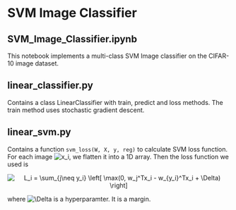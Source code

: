 # SVM Image Classifier

## SVM_Image_Classifier.ipynb
This notebook implements a multi-class SVM Image classifier on the CIFAR-10 image dataset.

## linear_classifier.py
Contains a class LinearClassifier with train, predict and loss methods. 
The train method uses stochastic gradient descent.

## linear_svm.py
Contains a function `svm_loss(W, X, y, reg)` to calculate SVM loss function.
For each image <img src="https://latex.codecogs.com/svg.latex?x_i" title="x_i" />, we flatten it into a 1D array.
Then the loss function we used is 
<p align="center"> <img  src="https://latex.codecogs.com/svg.latex?L_i&space;=&space;\sum_{j\neq&space;y_i}&space;\left[&space;\max(0,&space;w_j^Tx_i&space;-&space;w_{y_i}^Tx_i&space;&plus;&space;\Delta)&space;\right]" title="L_i = \sum_{j\neq y_i} \left[ \max(0, w_j^Tx_i - w_{y_i}^Tx_i + \Delta) \right]"></p> 
where <img src="https://latex.codecogs.com/svg.latex?\Delta" title="\Delta" /> is a hyperparamter.
It is a margin.
